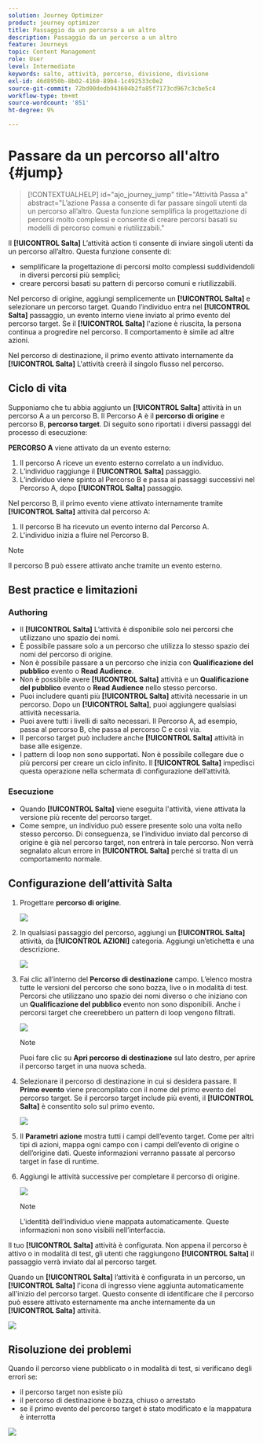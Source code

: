 ```yaml
---
solution: Journey Optimizer
product: journey optimizer
title: Passaggio da un percorso a un altro
description: Passaggio da un percorso a un altro
feature: Journeys
topic: Content Management
role: User
level: Intermediate
keywords: salto, attività, percorso, divisione, divisione
exl-id: 46d8950b-8b02-4160-89b4-1c492533c0e2
source-git-commit: 72bd00dedb943604b2fa85f7173cd967c3cbe5c4
workflow-type: tm+mt
source-wordcount: '851'
ht-degree: 9%

---
```


# Passare da un percorso all&#39;altro {#jump}

>[!CONTEXTUALHELP]
>id="ajo_journey_jump"
>title="Attività Passa a"
>abstract="L’azione Passa a consente di far passare singoli utenti da un percorso all’altro. Questa funzione semplifica la progettazione di percorsi molto complessi e consente di creare percorsi basati su modelli di percorso comuni e riutilizzabili."

Il **[!UICONTROL Salta]** L’attività action ti consente di inviare singoli utenti da un percorso all’altro. Questa funzione consente di:

* semplificare la progettazione di percorsi molto complessi suddividendoli in diversi percorsi più semplici;
* creare percorsi basati su pattern di percorso comuni e riutilizzabili.

Nel percorso di origine, aggiungi semplicemente un **[!UICONTROL Salta]** e selezionare un percorso target. Quando l’individuo entra nel **[!UICONTROL Salta]** passaggio, un evento interno viene inviato al primo evento del percorso target. Se il **[!UICONTROL Salta]** l&#39;azione è riuscita, la persona continua a progredire nel percorso. Il comportamento è simile ad altre azioni.

Nel percorso di destinazione, il primo evento attivato internamente da **[!UICONTROL Salta]** L&#39;attività creerà il singolo flusso nel percorso.

## Ciclo di vita

Supponiamo che tu abbia aggiunto un **[!UICONTROL Salta]** attività in un percorso A a un percorso B. Il Percorso A è il **percorso di origine** e percorso B, **percorso target**.
Di seguito sono riportati i diversi passaggi del processo di esecuzione:

**PERCORSO A** viene attivato da un evento esterno:

1. Il percorso A riceve un evento esterno correlato a un individuo.
1. L’individuo raggiunge il **[!UICONTROL Salta]** passaggio.
1. L’individuo viene spinto al Percorso B e passa ai passaggi successivi nel Percorso A, dopo **[!UICONTROL Salta]** passaggio.

Nel percorso B, il primo evento viene attivato internamente tramite **[!UICONTROL Salta]** attività dal percorso A:

1. Il percorso B ha ricevuto un evento interno dal Percorso A.
1. L&#39;individuo inizia a fluire nel Percorso B.

>[!NOTE]
>
>Il percorso B può essere attivato anche tramite un evento esterno.

## Best practice e limitazioni

### Authoring

* Il **[!UICONTROL Salta]** L’attività è disponibile solo nei percorsi che utilizzano uno spazio dei nomi.
* È possibile passare solo a un percorso che utilizza lo stesso spazio dei nomi del percorso di origine.
* Non è possibile passare a un percorso che inizia con **Qualificazione del pubblico** evento o **Read Audience**.
* Non è possibile avere **[!UICONTROL Salta]** attività e un **Qualificazione del pubblico** evento o **Read Audience** nello stesso percorso.
* Puoi includere quanti più **[!UICONTROL Salta]** attività necessarie in un percorso. Dopo un **[!UICONTROL Salta]**, puoi aggiungere qualsiasi attività necessaria.
* Puoi avere tutti i livelli di salto necessari. Il Percorso A, ad esempio, passa al percorso B, che passa al percorso C e così via.
* Il percorso target può includere anche **[!UICONTROL Salta]** attività in base alle esigenze.
* I pattern di loop non sono supportati. Non è possibile collegare due o più percorsi per creare un ciclo infinito. Il **[!UICONTROL Salta]** impedisci questa operazione nella schermata di configurazione dell’attività.

### Esecuzione

* Quando **[!UICONTROL Salta]** viene eseguita l&#39;attività, viene attivata la versione più recente del percorso target.
* Come sempre, un individuo può essere presente solo una volta nello stesso percorso. Di conseguenza, se l’individuo inviato dal percorso di origine è già nel percorso target, non entrerà in tale percorso. Non verrà segnalato alcun errore in **[!UICONTROL Salta]** perché si tratta di un comportamento normale.

## Configurazione dell’attività Salta

1. Progettare **percorso di origine**.

   ![](assets/jump1.png)

1. In qualsiasi passaggio del percorso, aggiungi un **[!UICONTROL Salta]** attività, da **[!UICONTROL AZIONI]** categoria. Aggiungi un’etichetta e una descrizione.

   ![](assets/jump2.png)

1. Fai clic all’interno del **Percorso di destinazione** campo.
L’elenco mostra tutte le versioni del percorso che sono bozza, live o in modalità di test. Percorsi che utilizzano uno spazio dei nomi diverso o che iniziano con un **Qualificazione del pubblico** evento non sono disponibili. Anche i percorsi target che creerebbero un pattern di loop vengono filtrati.

   ![](assets/jump3.png)

   >[!NOTE]
   >
   >Puoi fare clic su **Apri percorso di destinazione** sul lato destro, per aprire il percorso target in una nuova scheda.

1. Selezionare il percorso di destinazione in cui si desidera passare.
Il **Primo evento** viene precompilato con il nome del primo evento del percorso target. Se il percorso target include più eventi, il **[!UICONTROL Salta]** è consentito solo sul primo evento.

   ![](assets/jump4.png)

1. Il **Parametri azione** mostra tutti i campi dell’evento target. Come per altri tipi di azioni, mappa ogni campo con i campi dell’evento di origine o dell’origine dati. Queste informazioni verranno passate al percorso target in fase di runtime.
1. Aggiungi le attività successive per completare il percorso di origine.

   ![](assets/jump5.png)


   >[!NOTE]
   >
   >L’identità dell’individuo viene mappata automaticamente. Queste informazioni non sono visibili nell’interfaccia.

Il tuo **[!UICONTROL Salta]** attività è configurata. Non appena il percorso è attivo o in modalità di test, gli utenti che raggiungono **[!UICONTROL Salta]** il passaggio verrà inviato dal al percorso target.

Quando un **[!UICONTROL Salta]** l’attività è configurata in un percorso, un **[!UICONTROL Salta]** l&#39;icona di ingresso viene aggiunta automaticamente all&#39;inizio del percorso target. Questo consente di identificare che il percorso può essere attivato esternamente ma anche internamente da un **[!UICONTROL Salta]** attività.

![](assets/jump7.png)

## Risoluzione dei problemi

Quando il percorso viene pubblicato o in modalità di test, si verificano degli errori se:
* il percorso target non esiste più
* il percorso di destinazione è bozza, chiuso o arrestato
* se il primo evento del percorso target è stato modificato e la mappatura è interrotta

![](assets/jump6.png)
